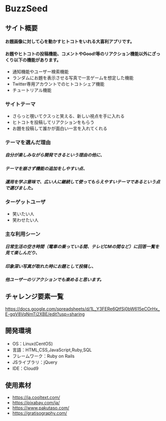 # BuzzSeed

## サイト概要
#### お題画像に対して心を動かすヒトコトをいれる大喜利アプリです。
#### お題やヒトコトの投稿機能、コメントやGood!等のリアクション機能以外にざっくり以下の機能があります。
- 通知機能やユーザー検索機能
- ランダムにお題を表示させる写真で一言ゲームを想定した機能
- Twitter専用アカウントでのヒトコトシェア機能
- チュートリアル機能

### サイトテーマ
- さらっと覗いてクスっと笑える、新しい視点を手に入れる
- ヒトコトを投稿してリアクションをもらう
- お題を投稿して誰かが面白い一言を入れてくれる

### テーマを選んだ理由
##### 自分が楽しみながら開発できるという理由の他に、
##### テーマを崩さず機能の追加をしやすい点、
##### 運用を学ぶ意味で、広い人に継続して使ってもらえやすいテーマであるという点で選びました。

### ターゲットユーザ
- 笑いたい人
- 笑わせたい人

### 主な利用シーン
##### 日常生活の空き時間（電車の乗っている間、テレビCMの間など）に回答一覧を見て楽しんだり、
##### 印象深い写真が取れた時にお題として投稿し、
##### 他ユーザーのリアクションでも楽めると思います。


## チャレンジ要素一覧
https://docs.google.com/spreadsheets/d/1L_Y3FERe6QtfSj0bW615eCOrHx_E-gqV8VqNmTj2XBE/edit?usp=sharing

## 開発環境
- OS：Linux(CentOS)
- 言語：HTML,CSS,JavaScript,Ruby,SQL
- フレームワーク：Ruby on Rails
- JSライブラリ：jQuery
- IDE：Cloud9

## 使用素材
- https://ja.cooltext.com/
- https://pixabay.com/ja/
- https://www.pakutaso.com/
- https://gratisography.com/
